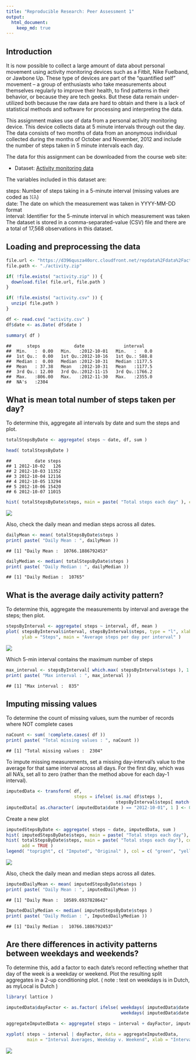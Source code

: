 ```yaml
---
title: "Reproducible Research: Peer Assessment 1"
output: 
  html_document:
    keep_md: true
---
```


## Introduction
It is now possible to collect a large amount of data about personal movement using activity monitoring devices such as a Fitbit, Nike Fuelband, or Jawbone Up. These type of devices are part of the “quantified self” movement – a group of enthusiasts who take measurements about themselves regularly to improve their health, to find patterns in their behavior, or because they are tech geeks. But these data remain under-utilized both because the raw data are hard to obtain and there is a lack of statistical methods and software for processing and interpreting the data.

This assignment makes use of data from a personal activity monitoring device. This device collects data at 5 minute intervals through out the day. The data consists of two months of data from an anonymous individual collected during the months of October and November, 2012 and include the number of steps taken in 5 minute intervals each day.

The data for this assignment can be downloaded from the course web site:

* Dataset: [Activity monitoring data](https://d396qusza40orc.cloudfront.net/repdata%2Fdata%2Factivity.zip) 

The variables included in this dataset are:

steps: Number of steps taking in a 5-minute interval (missing values are coded as 𝙽𝙰) </br>
date: The date on which the measurement was taken in YYYY-MM-DD format </br>
interval: Identifier for the 5-minute interval in which measurement was taken </br>
The dataset is stored in a comma-separated-value (CSV) file and there are a total of 17,568 observations in this dataset. 

## Loading and preprocessing the data

```r
file.url <- "https://d396qusza40orc.cloudfront.net/repdata%2Fdata%2Factivity.zip"
file.path <- "./activity.zip"

if( !file.exists( "activity.zip" )) {
  download.file( file.url, file.path )
}

if( !file.exists( "activity.csv" )) {
  unzip( file.path )
}

df <- read.csv( "activity.csv" )
df$date <- as.Date( df$date )

summary( df )
```

```
##      steps             date               interval     
##  Min.   :  0.00   Min.   :2012-10-01   Min.   :   0.0  
##  1st Qu.:  0.00   1st Qu.:2012-10-16   1st Qu.: 588.8  
##  Median :  0.00   Median :2012-10-31   Median :1177.5  
##  Mean   : 37.38   Mean   :2012-10-31   Mean   :1177.5  
##  3rd Qu.: 12.00   3rd Qu.:2012-11-15   3rd Qu.:1766.2  
##  Max.   :806.00   Max.   :2012-11-30   Max.   :2355.0  
##  NA's   :2304
```

## What is mean total number of steps taken per day?
To determine this, aggregate all intervals by date and sum the steps and plot. 

```r
totalStepsByDate <- aggregate( steps ~ date, df, sum )

head( totalStepsByDate )
```

```
##         date steps
## 1 2012-10-02   126
## 2 2012-10-03 11352
## 3 2012-10-04 12116
## 4 2012-10-05 13294
## 5 2012-10-06 15420
## 6 2012-10-07 11015
```

```r
hist( totalStepsByDate$steps, main = paste( "Total steps each day" ), col="yellow", xlab = "Number of Steps" )
```

![](PA1_template_files/figure-html/unnamed-chunk-2-1.png)<!-- -->

Also, check the daily mean and median steps across all dates.

```r
dailyMean <- mean( totalStepsByDate$steps )
print( paste( "Daily Mean : ", dailyMean ))
```

```
## [1] "Daily Mean :  10766.1886792453"
```

```r
dailyMedian <- median( totalStepsByDate$steps )
print( paste( "Daily Median : ", dailyMedian ))
```

```
## [1] "Daily Median :  10765"
```


## What is the average daily activity pattern?
To determine this, aggregate the measurements by interval and average the steps; then plot.

```r
stepsByInterval <- aggregate( steps ~ interval, df, mean )
plot( stepsByInterval$interval, stepsByInterval$steps, type = "l", xlab = "Daily interval", 
      ylab = "Steps", main = "Average steps per day per interval" )
```

![](PA1_template_files/figure-html/unnamed-chunk-4-1.png)<!-- -->

Which 5-min interval contains the maximum number of steps

```r
max_interval <- stepsByInterval[ which.max( stepsByInterval$steps ), 1 ]
print( paste( "Max interval : ", max_interval ))
```

```
## [1] "Max interval :  835"
```

## Imputing missing values
To determine the count of missing values, sum the number of records where NOT complete cases

```r
naCount <- sum( !complete.cases( df ))
print( paste( "Total missing values : ", naCount ))
```

```
## [1] "Total missing values :  2304"
```

To impute missing measurements, set a missing day-interval’s value to the average for that same interval across all days. For the first day, which was all NA’s, set all to zero (rather than the method above for each day-1 interval).

```r
imputedData <- transform( df, 
                          steps = ifelse( is.na( df$steps ), 
                                          stepsByInterval$steps[ match( df$interval, stepsByInterval$interval)],                                               df$steps ))
imputedData[ as.character( imputedData$date ) == "2012-10-01", 1 ] <- 0
```

Create a new plot

```r
imputedStepsByDate <- aggregate( steps ~ date, imputedData, sum )
hist( imputedStepsByDate$steps, main = paste( "Total steps each day"), col = "green", xlab = "Number of steps" )
hist( totalStepsByDate$steps, main = paste( "Total steps each day"), col = "yellow", xlab = "Number of Steps", 
      add = TRUE )
legend( "topright", c( "Imputed", "Original" ), col = c( "green", "yellow" ), lwd = 8 )
```

![](PA1_template_files/figure-html/unnamed-chunk-8-1.png)<!-- -->

Also, check the daily mean and median steps across all dates.

```r
imputedDailyMean <- mean( imputedStepsByDate$steps )
print( paste( "Daily Mean : ", imputedDailyMean ))
```

```
## [1] "Daily Mean :  10589.6937828642"
```

```r
ImputedDailyMedian <- median( imputedStepsByDate$steps )
print( paste( "Daily Median : ", ImputedDailyMedian ))
```

```
## [1] "Daily Median :  10766.1886792453"
```

## Are there differences in activity patterns between weekdays and weekends?
To determine this, add a factor to each date’s record reflecting whether that day of the week is a weekday or weekend. Plot the resulting split aggregates in a 2-up conditioning plot.
( note : test on weekdays is in Dutch, as myLocal is Dutch )

```r
library( lattice )

imputedData$dayFactor <- as.factor( ifelse( weekdays( imputedData$date ) == "zaterdag" | 
                                            weekdays( imputedData$date ) == "zondag", "weekend", "weekday" ))

aggregateImputedData <- aggregate( steps ~ interval + dayFactor, imputedData, mean )

xyplot( steps ~ interval | dayFactor, data = aggregateImputedData, 
        main = "Interval Averages, Weekday v. Weekend", xlab = "Interval", layout = c( 1, 2 ), type = "l" )
```

![](PA1_template_files/figure-html/unnamed-chunk-10-1.png)<!-- -->
